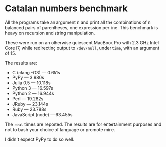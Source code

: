# Catalan numbers benchmark

All the programs take an argument n and print all the combinations of
n balanced pairs of parentheses, one expression per line. This benchmark
is heavy on recursion and string manipulation.

These were run on an otherwise quiescent MacBook Pro with 2.3 GHz Intel Core
i7, while redirecting output to `/dev/null`, under `time`, with an argument
of 15.

The results are:

* C (clang -O3) — 0.651s
* PyPy — 3.980s
* Julia 0.5 — 10.118s
* Python 3 — 16.597s
* Python 2 — 16.944s
* Perl — 19.282s
* JRuby — 23.144s
* Ruby — 23.788s
* JavaScript (node) — 63.455s

The `real` times are reported. The results are for entertainment purposes
and not to bash your choice of language or promote mine.

I didn't expect PyPy to do so well.
